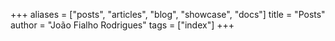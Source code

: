 +++
aliases = ["posts", "articles", "blog", "showcase", "docs"]
title = "Posts"
author = "João Fialho Rodrigues"
tags = ["index"]
+++